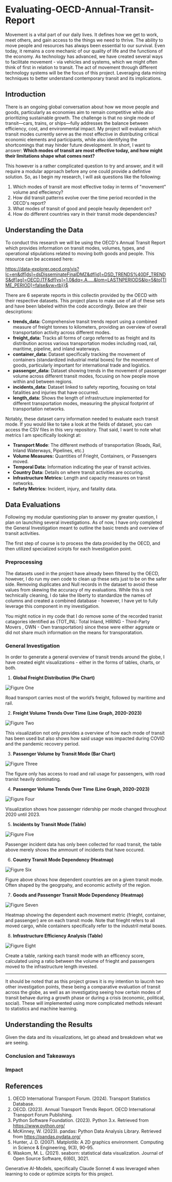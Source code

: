 # Evaluating-OECD-Annual-Transit-Report

Movement is a vital part of our daily lives. It defines how we get to work, meet others, and gain access to the things we need to thrive. The ability to move people and resources has always been essential to our survival. Even today, it remains a core mechanic of our quality of life and the functions of the economy. As technology has advanced, we have created several ways to facilitate movement - via vehicles and systems, which we might often think of first in relation to transit. The act of movement through different technology systems will be the focus of this project. Leveraging data mining techniques to better understand contemporary transit and its implications.

## Introduction

There is an ongoing global conversation about how we move people and goods, particularly as economies aim to remain competitive while also prioritizing sustainable growth. The challenge is that no single mode of transit—cars, trains, or ships—fully addresses the balance between efficiency, cost, and environmental impact. My project will evaluate which transit modes currently serve as the most effective in distributing critical economic elements and participants, while also identifying the shortcomings that may hinder future development. In short, I want to answer: **Which modes of transit are most effective today, and how might their limitations shape what comes next?**

This however is a rather complicated question to try and answer, and it will require a modular approach before any one could provide a defintive solution. So, as I begin my research, I will ask questions like the following:

1) Which modes of transit are most effective today in terms of "movement" volume and effeciency?
2) How did transit patterns evolve over the time period recorded in the OECD's report?
3) What modes of transit of good and people heavily dependent on?
4) How do different countries vary in their transit mode dependencies?

## Understanding the Data

To conduct this research we will be using the OECD's Annual Transit Report which provides information on transit modes, volumes, types, and operational stipulations related to moving both goods and people. This resource can be accessed here:

https://data-explorer.oecd.org/vis?lc=en&df[ds]=dsDisseminateFinalDMZ&df[id]=DSD_TRENDS%40DF_TRENDS&df[ag]=OECD.ITF&df[vs]=1.0&dq=.A.....&lom=LASTNPERIODS&lo=5&to[TIME_PERIOD]=false&vw=tb}}$

There are 6 seperate reports in this collectin provided by the OECD with their respective datasets. This project plans to make use of all of these sets and have been labeled within the code accordingly. Below are their descirptions: 

- **trends_data:** Comprehensive transit trends report using a combined measure of freight tonnes to kilometers, providing an overview of overall transportation activity across different modes.
- **freight_data:** Tracks all forms of cargo referred to as freight and its distribution across various transportation modes including road, rail, maritime, pipeline, and inland waterways.
- **container_data:** Dataset specifically tracking the movement of containers (standardized industrial metal boxes) for the movement of goods, particularly important for international trade and logistics.
- **passenger_data:** Dataset showing trends in the movement of passenger volume across different transit modes, focusing on how people move within and between regions.
- **incidents_data:** Dataset linked to safety reporting, focusing on total fatalities and injuries that have occurred.
- **length_data:** Shows the length of infrastructure implemented for different transportation modes, measuring the physical footprint of transportation networks.

Notably, these dataset carry information needed to evaluate each transit mode. If you would like to take a look at the fields of dataset, you can access the CSV files in this very repository. That said, I want to note what metrics I am specifically lookingt at:

- **Transport Mode**: The different methods of transportation (Roads, Rail, Inland Waterways, Pipelines, etc.)
- **Volume Measures:** Quantities of Frieght, Containers, or Passengers moved.
- **Temporal Data:** Information indicating the year of transit activies.
- **Country Data:** Details on where transit activities are occuring.
- **Infrastructure Metrics:** Length and capacity measures on transit networks.
- **Safety Metrics:** Incident, injury, and fatality data.

## Data Evaluations
Following my modular questioning plan to answer my greater question, I plan on launching several investigations. As of now, I have only completed the General Investigation meant to outline the basic trends and overview of transit activities. 

The first step of course is to process the data provided by the OECD, and then utilized specialized scirpts for each Investigation point.

### Preprocessing
The datasets used in the project have already been filtered by the OECD, however, I do run my own code to clean up these sets just to be on the safer side. Removing duplicates and Null records in the dataset to avoid these values from skewing the accuracy of my evaluations. While this is not technically cleaning, I do take the liberty to standardize the names of columns and created a combined database - however, I have yet to fully leverage this component in my investigation.

You might notice in my code that I do remove some of the recorded tranist catagories identified as {TOT_INL: Total Inland, HIRING - Third-Party Movers , OWN - Own transportation} since these were either aggreate or did not share much information on the means for transporatation.

### General Investigation
In order to generate a general overview of transit trends around the globe, I have created eight visualizations - either in the forms of tables, charts, or both.

1) **Global Freight Distribution (Pie Chart)**

![Figure One](https://github.com/Taotlema/Evaluating-OECD-Annual-Transit-Report/blob/main/Evaluating%20OECD's%20Transit%20Report/Figures/Distribution%20of%20Freight%20Goods%20by%20Transit%20Mode.png?raw=true "Figure One")

Road transport carries most of the world’s freight, followed by maritime and rail.

2) **Freight Volume Trends Over Time (Line Graph, 2020-2023)**

![Figure Two](https://github.com/Taotlema/Evaluating-OECD-Annual-Transit-Report/blob/main/Evaluating%20OECD's%20Transit%20Report/Figures/Freight%20Volume%20of%20Goods%20Over%20Time.png?raw=true "Figure Two")

This visualization not only provides a overview of how each mode of transit has been used but also shows how said usage was impacted during COVID and the pandemic recovery period.

3) **Passenger Volume by Transit Mode (Bar Chart)**

![Figure Three](https://github.com/Taotlema/Evaluating-OECD-Annual-Transit-Report/blob/main/Evaluating%20OECD's%20Transit%20Report/Figures/Passenger%20Distribution.png?raw=true "Figure Three")

The figure only has access to road and rail usage for passengers, with road tranist heavily dominating.

4) **Passenger Volume Trends Over Time (Line Graph, 2020-2023)**

![Figure Four](https://github.com/Taotlema/Evaluating-OECD-Annual-Transit-Report/blob/main/Evaluating%20OECD's%20Transit%20Report/Figures/Passenger%20Volume%20by%20Transport%20Mode%20Over%20Time%20(2020-23).png?raw=true "Figure Four")

Visualization shows how passenger ridership per mode changed throughout 2020 until 2023.

5) **Incidents by Transit Mode (Table)**

![Figure Five](https://github.com/Taotlema/Evaluating-OECD-Annual-Transit-Report/blob/main/Evaluating%20OECD's%20Transit%20Report/Figures/Incidents%20by%20Transport%20Mode.png?raw=true "Figure Five")

Passenger incident data has only been collected for road transit, the table above merely shows the ammount of incidents that have occured.

6) **Country Transit Mode Dependency (Heatmap)**

![Figure Six](https://github.com/Taotlema/Evaluating-OECD-Annual-Transit-Report/blob/main/Evaluating%20OECD's%20Transit%20Report/Figures/Country%20Transit%20Mode%20Dependency.png?raw=true "Figure Six")

Figure above shows how dependent countries are on a given transit mode. Often shaped by the geogrpahy, and economic activity of the region.

7) **Goods and Passenger Transit Mode Dependency (Heatmap)**

![Figure Seven](https://github.com/Taotlema/Evaluating-OECD-Annual-Transit-Report/blob/main/Evaluating%20OECD's%20Transit%20Report/Figures/Goods%20and%20Transit%20Mode%20Dependency.png?raw=true "Figure Seven")

Heatmap showing the dependent each movement metric {frieght, container, and passenger} are on each transit mode. Note that frieght refers to all moved cargo, while containers specifically refer to the industril metal boxes.

8) **Infrastructure Efficiency Analysis (Table)**

![Figure Eight](https://github.com/Taotlema/Evaluating-OECD-Annual-Transit-Report/blob/main/Evaluating%20OECD's%20Transit%20Report/Figures/Table%2C%20Effiecency%20Socre.png?raw=true "Figure Eight")

Create a table, ranking each transit mode with an efficency score, calculated using a ratio between the volume of frieght and passengers moved to the infrastructure length invested.

----------------------------------------------------------------

It should be noted that as this project grows it is my intention to laucnh two other investigation points, these being a comparative evaluation of transit across the globe, as well as an investigating seeing how certain modes of transit behave during a growth phase or during a crisis (economic, political, social). These will implemented using more complicated methods relevant to statistics and machine learning.
   
## Understanding the Results
Given the data and its visualizations, let go ahead and breakdown what we are seeing. 

### Conclusion and Takeaways

### Impact

## References
1) OECD International Transport Forum. (2024). Transport Statistics Database.
2) OECD. (2023). Annual Transport Trends Report. OECD International Transport Forum Publishing.
3) Python Software Foundation. (2023). Python 3.x. Retrieved from https://www.python.org/
4) McKinney, W. (2023). pandas: Python Data Analysis Library. Retrieved from https://pandas.pydata.org/
5) Hunter, J. D. (2007). Matplotlib: A 2D graphics environment. Computing in Science & Engineering, 9(3), 90-95.
6) Waskom, M. L. (2021). seaborn: statistical data visualization. Journal of Open Source Software, 6(60), 3021.

Generative AI-Models, specifically Claude Sonnet 4 was leveraged when learning to code or optimize scirpts for this project.
